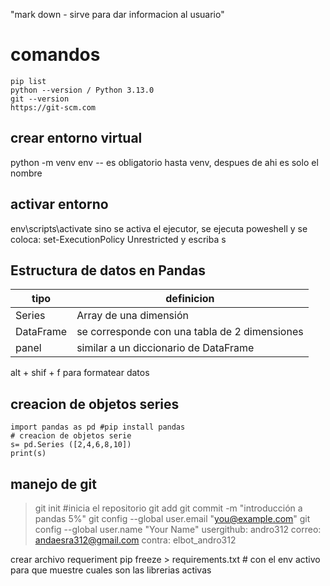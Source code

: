 "mark down -  sirve para dar informacion al usuario" 
# comandos 
```
pip list 
python --version / Python 3.13.0
git --version
https://git-scm.com
```
## crear entorno virtual
python -m venv env
-- es obligatorio hasta venv, despues de ahi es solo el nombre 
## activar entorno
env\scripts\activate
sino se activa el ejecutor, se ejecuta poweshell y se coloca: set-ExecutionPolicy Unrestricted
y escriba s 
## Estructura de datos en Pandas 
| tipo      | definicion                                    |
| --------- | --------------------------------------------- |
| Series    | Array de una dimensión                        |
| DataFrame | se corresponde con una tabla de 2 dimensiones |
| panel     | similar a un diccionario de DataFrame         |

alt + shif + f para formatear datos
## creacion de objetos series
```
import pandas as pd #pip install pandas
# creacion de objetos serie 
s= pd.Series ([2,4,6,8,10])
print(s)

``` 
## manejo de git
>git init #inicia el repositorio
git add 
git commit -m "introducción a pandas 5%"
    git config --global user.email "you@example.com"
    git config --global user.name "Your Name"
usergithub: andro312 
correo: andaesra312@gmail.com
contra: elbot_andro312

crear archivo requeriment
pip  freeze  > requirements.txt # con el env activo para que muestre cuales son las librerias activas
